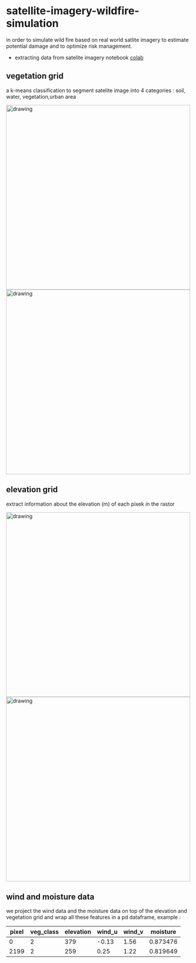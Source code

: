 # satellite-imagery-wildfire-simulation
in order to simulate wild fire based on real world satlite imagery to estimate potential damage and to optimize risk management.

* extracting data from satelite imagery notebook [colab](https://colab.research.google.com/drive/1xwIUGick9HLaP-HN5vj4ibcZZvoyCalv?usp=sharing)

## vegetation grid 

a k-means classification to segment satelite image into 4 categories : soil, water, vegetation,urban area

<img src="https://user-images.githubusercontent.com/84399880/132776721-2fed4938-d6c9-44b1-825b-2e7a6452fd7c.png" alt="drawing" style="width:500px;"/>
<img src="https://user-images.githubusercontent.com/84399880/132776731-794ee175-22e2-42de-b169-df9106265b5c.png" alt="drawing" style="width:500px;"/>

## elevation grid

extract information about the elevation (m) of each pixek in the rastor

<img src="https://user-images.githubusercontent.com/84399880/132777099-cd9e3ed4-ab01-47ba-898f-93bd11ced6a6.png" alt="drawing" style="width:500px;"/>
<img src="https://user-images.githubusercontent.com/84399880/132777202-25540eae-44ae-4cca-8888-dbba65549980.png" alt="drawing" style="width:500px;"/>


## wind and moisture data
we project the wind data and the moisture data on top of the elevation and vegetation grid and wrap all these features in a pd dataframe, example :

pixel | veg_class	| elevation | wind_u	| wind_v | moisture
----|---|---|---|---|---------
0 |	2 |	379 |	-0.13 |	1.56 |	0.873476
2199 | 2|	259|	0.25|	1.22|	0.819649
